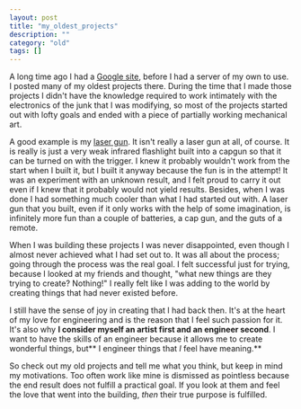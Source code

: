 ```yaml
---
layout: post
title: "my_oldest_projects"
description: ""
category: "old"
tags: []
---
```



A long time ago I had a [Google site](https://sites.google.com/site/bitwinproject/), before I had a server of my own to use. I posted many of my oldest projects there. During the time that I made those projects I didn't have the knowledge required to work intimately with the electronics of the junk that I was modifying, so most of the projects started out with lofty goals and ended with a piece of partially working mechanical art.

<!--more-->

A good example is my [laser gun](https://sites.google.com/site/bitwinproject/young-projects/lasergun). It isn't really a laser gun at all, of course. It is really is just a very weak infrared flashlight built into a capgun so that it can be turned on with the trigger. I knew it probably wouldn't work from the start when I built it, but I built it anyway because the fun is in the attempt! It was an experiment with an unknown result, and I felt proud to carry it out even if I knew that it probably would not yield results. Besides, when I was done I had something much cooler than what I had started out with. A laser gun that you built, even if it only works with the help of some imagination, is infinitely more fun than a couple of batteries, a cap gun, and the guts of a remote.

When I was building these projects I was never disappointed, even though I almost never achieved what I had set out to. It was all about the process; going through the process was the real goal. I felt successful just for trying, because I looked at my friends and thought, "what new things are they trying to create? Nothing!" I really felt like I was adding to the world by creating things that had never existed before.

I still have the sense of joy in creating that I had back then. It's at the heart of my love for engineering and is the reason that I feel such passion for it. It's also why **I consider myself an artist first and an engineer second**. I want to have the skills of an engineer because it allows me to create wonderful things, but** I engineer things that _I_ feel have meaning.**

So check out my old projects and tell me what you think, but keep in mind my motivations. Too often work like mine is dismissed as pointless because the end result does not fulfill a practical goal. If you look at them and feel the love that went into the building, _then_ their true purpose is fulfilled.
